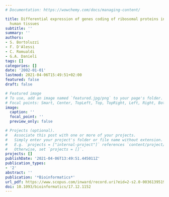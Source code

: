 ```yaml
---
# Documentation: https://wowchemy.com/docs/managing-content/

title: Differential expression of genes coding of ribosomal proteins in different
  human tissues
subtitle: ''
summary: ''
authors:
- S. Bortoluzzi
- F. D'Alessi
- C. Romualdi
- G.A. Danieli
tags: []
categories: []
date: '2002-01-01'
lastmod: 2021-04-06T15:49:51+02:00
featured: false
draft: false

# Featured image
# To use, add an image named `featured.jpg/png` to your page's folder.
# Focal points: Smart, Center, TopLeft, Top, TopRight, Left, Right, BottomLeft, Bottom, BottomRight.
image:
  caption: ''
  focal_point: ''
  preview_only: false

# Projects (optional).
#   Associate this post with one or more of your projects.
#   Simply enter your project's folder or file name without extension.
#   E.g. `projects = ["internal-project"]` references `content/project/deep-learning/index.md`.
#   Otherwise, set `projects = []`.
projects: []
publishDate: '2021-04-06T13:49:51.445011Z'
publication_types:
- '2'
abstract: ''
publication: '*Bioinformatics*'
url_pdf: https://www.scopus.com/inward/record.uri?eid=2-s2.0-0036139519&doi=10.1093%2fbioinformatics%2f17.12.1152&partnerID=40&md5=bca141f01b2b9cac3b0945985e97d782
doi: 10.1093/bioinformatics/17.12.1152
---
```


